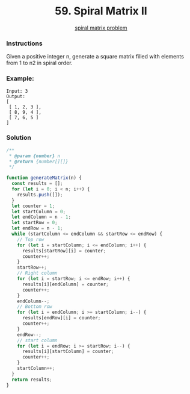 <div align="center">
  <h1>59. Spiral Matrix II</h1>
  <a href="https://leetcode.com/problems/spiral-matrix-ii/">spiral matrix problem</a>
</div>

### Instructions

Given a positive integer n, generate a square matrix filled with elements from 1 to n2 in spiral order.

### Example:

```shell
Input: 3
Output:
[
 [ 1, 2, 3 ],
 [ 8, 9, 4 ],
 [ 7, 6, 5 ]
]
```

### Solution

```javascript
/**
 * @param {number} n
 * @return {number[][]}
 */

function generateMatrix(n) {
  const results = [];
  for (let i = 0; i < n; i++) {
    results.push([]);
  }
  let counter = 1;
  let startColumn = 0;
  let endColumn = n - 1;
  let startRow = 0;
  let endRow = n - 1;
  while (startColumn <= endColumn && startRow <= endRow) {
    // Top row
    for (let i = startColumn; i <= endColumn; i++) {
      results[startRow][i] = counter;
      counter++;
    }
    startRow++;
    // Right column
    for (let i = startRow; i <= endRow; i++) {
      results[i][endColumn] = counter;
      counter++;
    }
    endColumn--;
    // Bottom row
    for (let i = endColumn; i >= startColumn; i--) {
      results[endRow][i] = counter;
      counter++;
    }
    endRow--;
    // start column
    for (let i = endRow; i >= startRow; i--) {
      results[i][startColumn] = counter;
      counter++;
    }
    startColumn++;
  }
  return results;
}
```
